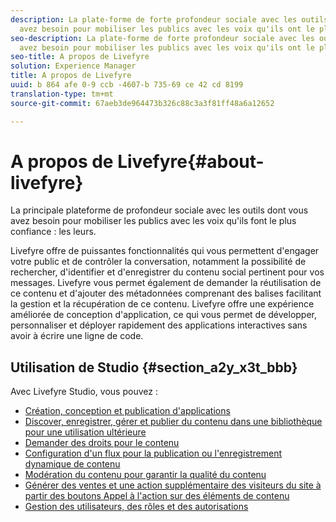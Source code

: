 ```yaml
---
description: La plate-forme de forte profondeur sociale avec les outils dont vous
  avez besoin pour mobiliser les publics avec les voix qu'ils ont le plus confiance.
seo-description: La plate-forme de forte profondeur sociale avec les outils dont vous
  avez besoin pour mobiliser les publics avec les voix qu'ils ont le plus confiance.
seo-title: A propos de Livefyre
solution: Experience Manager
title: A propos de Livefyre
uuid: b 864 afe 0-9 ccb -4607-b 735-69 ce 42 cd 8199
translation-type: tm+mt
source-git-commit: 67aeb3de964473b326c88c3a3f81ff48a6a12652

---
```



# A propos de Livefyre{#about-livefyre}

La principale plateforme de profondeur sociale avec les outils dont vous avez besoin pour mobiliser les publics avec les voix qu'ils font le plus confiance : les leurs.

Livefyre offre de puissantes fonctionnalités qui vous permettent d'engager votre public et de contrôler la conversation, notamment la possibilité de rechercher, d'identifier et d'enregistrer du contenu social pertinent pour vos messages. Livefyre vous permet également de demander la réutilisation de ce contenu et d'ajouter des métadonnées comprenant des balises facilitant la gestion et la récupération de ce contenu. Livefyre offre une expérience améliorée de conception d'application, ce qui vous permet de développer, personnaliser et déployer rapidement des applications interactives sans avoir à écrire une ligne de code.

## Utilisation de Studio {#section_a2y_x3t_bbb}

Avec Livefyre Studio, vous pouvez :

* [Création, conception et publication d'applications](c-about-apps/c-about-apps.md#c_about_apps)
* [Discover, enregistrer, gérer et publier du contenu dans une bibliothèque pour une utilisation ultérieure](c-library/c-assets/c-assets.md)
* [Demander des droits pour le contenu](c-how-requesting-rights-works/t-send-a-rights-request-to-own-a-digital-asset.md#t_send_a_rights_request_to_own_a_digital_asset)
* [Configuration d'un flux pour la publication ou l'enregistrement dynamique de contenu](c-streams/t-create-a-new-stream.md#t_create_a_new_stream)
* [Modération du contenu pour garantir la qualité du contenu](c-features-livefyre/c-about-moderation/c-setting-up-moderation.md#c_setting_up_moderation)
* [Générer des ventes et une action supplémentaire des visiteurs du site à partir des boutons Appel à l'action sur des éléments de contenu](c-features-livefyre/c-ugc-commerce.md#c_ugc_commerce)
* [Gestion des utilisateurs, des rôles et des autorisations](c-about-apps/c-about-apps.md#c_about_apps)

